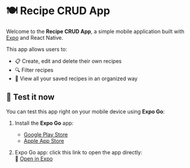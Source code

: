 # 🍽️ Recipe CRUD App

Welcome to the **Recipe CRUD App**, a simple mobile application built with [Expo](https://expo.dev) and React Native.

This app allows users to:

- 📋 Create, edit and delete their own recipes
- 🔍 Filter recipes
- 🔄 View all your saved recipes in an organized way

## 📱 Test it now

You can test this app right on your mobile device using **Expo Go**:

1. Install the **Expo Go** app:
   - [Google Play Store](https://play.google.com/store/apps/details?id=host.exp.exponent)
   - [Apple App Store](https://apps.apple.com/app/expo-go/id982107779)

2. Expo Go app:
click this link to open the app directly:  
🔗 [Open in Expo](https://expo.dev/preview/update?message=CI%3A%20update%20from%20main&updateRuntimeVersion=1.0.0&createdAt=2025-04-10T13%3A32%3A11.871Z&slug=exp&projectId=7b099633-42e3-45a1-9077-d28b77b7d987&group=8a250f3a-d74f-4031-9ded-c156fb87a27f)
